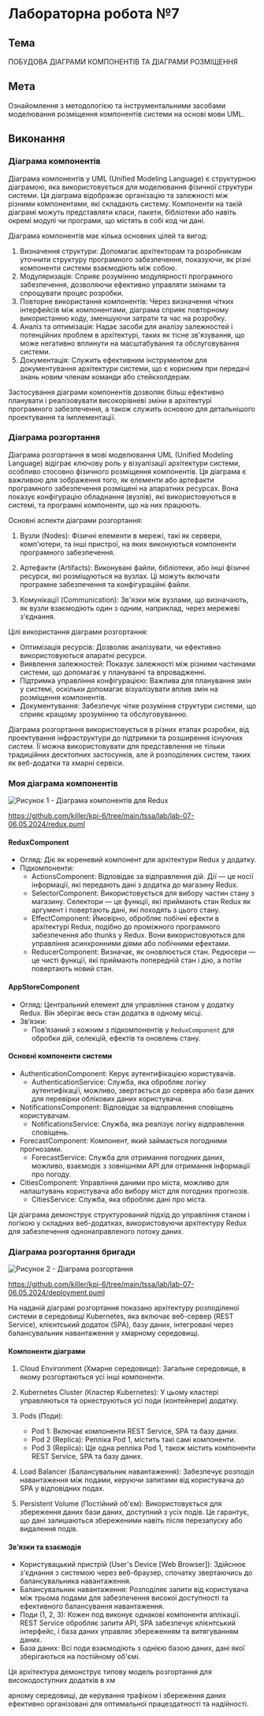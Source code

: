 # Лабораторна робота №7

## Тема

ПОБУДОВА ДІАГРАМИ КОМПОНЕНТІВ ТА ДІАГРАМИ РОЗМІЩЕННЯ

## Мета

Ознайомлення з методологією та інструментальними засобами моделювання розміщення компонентів системи на основі мови UML.

## Виконання

### Діаграма компонентів

Діаграма компонентів у UML (Unified Modeling Language) є структурною діаграмою, яка використовується для моделювання фізичної структури системи. Ця діаграма відображає організацію та залежності між різними компонентами, які складають систему. Компоненти на такій діаграмі можуть представляти класи, пакети, бібліотеки або навіть окремі модулі чи програми, що містять в собі код чи дані.

Діаграма компонентів має кілька основних цілей та вигод:

1. Визначення структури: Допомагає архітекторам та розробникам уточнити структуру програмного забезпечення, показуючи, як різні компоненти системи взаємодіють між собою.
2. Модуляризація: Сприяє розумінню модулярності програмного забезпечення, дозволяючи ефективно управляти змінами та спрощувати процес розробки.
3. Повторне використання компонентів: Через визначення чітких інтерфейсів між компонентами, діаграма сприяє повторному використанню коду, зменшуючи затрати та час на розробку.
4. Аналіз та оптимізація: Надає засоби для аналізу залежностей і потенційних проблем в архітектурі, таких як тісне зв'язування, що може негативно вплинути на масштабування та обслуговування системи.
5. Документація: Служить ефективним інструментом для документування архітектури системи, що є корисним при передачі знань новим членам команди або стейкхолдерам.

Застосування діаграми компонентів дозволяє більш ефективно планувати і реалізовувати високорівневі зміни в архітектурі програмного забезпечення, а також служить основою для детальнішого проектування та імплементації.

### Діаграма розгортання

Діаграма розгортання в мові моделювання UML (Unified Modeling Language) відіграє ключову роль у візуалізації архітектури системи, особливо стосовно фізичного розміщення компонентів. Ця діаграма є важливою для зображення того, як елементи або артефакти програмного забезпечення розміщені на апаратних ресурсах. Вона показує конфігурацію обладнання (вузлів), які використовуються в системі, та програмні компоненти, що на них працюють.

Основні аспекти діаграми розгортання:

1. Вузли (Nodes): Фізичні елементи в мережі, такі як сервери, комп'ютери, та інші пристрої, на яких виконуються компоненти програмного забезпечення.

2. Артефакти (Artifacts): Виконувані файли, бібліотеки, або інші фізичні ресурси, які розміщуються на вузлах. Ці можуть включати програмне забезпечення та конфігураційні файли.

3. Комунікації (Communication): Зв'язки між вузлами, що визначають, як вузли взаємодіють один з одним, наприклад, через мережеві з'єднання.

Цілі використання діаграми розгортання:

- Оптимізація ресурсів: Дозволяє аналізувати, чи ефективно використовуються апаратні ресурси.
- Виявлення залежностей: Показує залежності між різними частинами системи, що допомагає у плануванні та впровадженні.
- Підтримка управління конфігурацією: Важлива для планування змін у системі, оскільки допомагає візуалізувати вплив змін на розміщення компонентів.
- Документування: Забезпечує чітке розуміння структури системи, що сприяє кращому зрозумінню та обслуговуванню.

Діаграма розгортання використовується в різних етапах розробки, від проектування інфраструктури до підтримки та розширення існуючих систем. Її можна використовувати для представлення не тільки традиційних десктопних застосунків, але й розподілених систем, таких як веб-додатки та хмарні сервіси.

### Моя діаграма компонентів

![Рисунок 1 - Діаграма компонентів для Redux](image.png)

<https://github.com/kiIIer/kpi-6/tree/main/tssa/lab/lab-07-06.05.2024/redux.puml>

#### ReduxComponent

- Огляд: Діє як кореневий компонент для архітектури Redux у додатку.
- Підкомпоненти:
  - ActionsComponent: Відповідає за відправлення дій. Дії — це носії інформації, які передають дані з додатка до магазину Redux.
  - SelectorComponent: Використовується для вибору частин стану з магазину. Селектори — це функції, які приймають стан Redux як аргумент і повертають дані, які походять з цього стану.
  - EffectComponent: Ймовірно, обробляє побічні ефекти в архітектурі Redux, подібно до проміжного програмного забезпечення або thunks у Redux. Вони використовуються для управління асинхронними діями або побічними ефектами.
  - ReducerComponent: Визначає, як оновлюється стан. Редюсери — це чисті функції, які приймають попередній стан і дію, а потім повертають новий стан.

#### AppStoreComponent

- Огляд: Центральний елемент для управління станом у додатку Redux. Він зберігає весь стан додатка в одному місці.
- Зв’язки:
  - Пов’язаний з кожним з підкомпонентів у `ReduxComponent` для обробки дій, селекцій, ефектів та оновлень стану.

#### Основні компоненти системи

- AuthenticationComponent: Керує аутентифікацією користувачів.
  - AuthenticationService: Служба, яка обробляє логіку аутентифікації, можливо, звертається до сервера або бази даних для перевірки облікових даних користувача.
- NotificationsComponent: Відповідає за відправлення сповіщень користувачам.
  - NotificationsService: Служба, яка реалізує логіку відправлення сповіщень.
- ForecastComponent: Компонент, який займається погодними прогнозами.
  - ForecastService: Служба для отримання погодних даних, можливо, взаємодіє з зовнішніми API для отримання інформації про погоду.
- CitiesComponent: Управління даними про міста, можливо для налаштувань користувача або вибору міст для погодних прогнозів.
  - CitiesService: Служба, яка обробляє дані про міста.

Ця діаграма демонструє структурований підхід до управління станом і логікою у складних веб-додатках, використовуючи архітектуру Redux для забезпечення однонаправленого потоку даних.

### Діаграма розгортання бригади

![Рисунок 2 - Діаграма розгортання](image-1.png)

<https://github.com/kiIIer/kpi-6/tree/main/tssa/lab/lab-07-06.05.2024/deployment.puml>

На наданій діаграмі розгортання показано архітектуру розподіленої системи в середовищі Kubernetes, яка включає веб-сервер (REST Service), клієнтський додаток (SPA), базу даних, інтегровані через балансувальник навантаження у хмарному середовищі.

#### Компоненти діаграми

1. Cloud Environment (Хмарне середовище): Загальне середовище, в якому розгортаються усі інші компоненти.

2. Kubernetes Cluster (Кластер Kubernetes): У цьому кластері управляються та оркеструються усі поди (контейнери) додатку.

3. Pods (Поди):
   - Pod 1: Включає компоненти REST Service, SPA та базу даних.
   - Pod 2 (Replica): Репліка Pod 1, містить такі самі компоненти.
   - Pod 3 (Replica): Ще одна репліка Pod 1, також містить компоненти REST Service, SPA та базу даних.

4. Load Balancer (Балансувальник навантаження): Забезпечує розподіл навантаження між подами, керуючи запитами від користувача до SPA у відповідних подах.

5. Persistent Volume (Постійний об'єм): Використовується для збереження даних бази даних, доступний з усіх подів. Це гарантує, що дані залишаються збереженими навіть після перезапуску або видалення подів.

#### Зв’язки та взаємодія

- Користувацький пристрій (User's Device [Web Browser]): Здійснює з'єднання з системою через веб-браузер, спочатку звертаючись до балансувальника навантаження.
- Балансувальник навантаження: Розподіляє запити від користувача між трьома подами для забезпечення високої доступності та ефективного балансування навантаження.
- Поди (1, 2, 3): Кожен под виконує однакові компоненти аплікації. REST Service обробляє запити API, SPA забезпечує клієнтський інтерфейс, і база даних управляє збереженням та витягуванням даних.
- База даних: Всі поди взаємодіють з однією базою даних, дані якої зберігаються на постійному об'ємі.

Ця архітектура демонструє типову модель розгортання для високодоступних додатків в хм

арному середовищі, де керування трафіком і збереження даних ефективно організовані для оптимальної працездатності та надійності.
